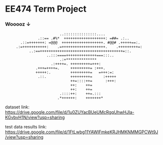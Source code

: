 # EE474 Term Project

### Wooooz ↓


                             ..:::::::::::::::....
                   .::== .#%*  +++++++++++++++++++: =##= .:..
           .::=+++++++: =@@@  +++++++++++++++++++. #@@# .+++++==:.
         .:=+++++++++++:    .=++++++++++++++++++++.    .+++++++++=:
               ..:==++++++++++++++++++++++++++++++++++++++=::.
                       ..:::====++++++++++++++===:::..
                             .:+**************
                         .:++++=. +++++++++=+++:
                  .+++=++++=.     +++++++++= :+++.
                  +++++:.         +++++++++=   =+++:=:
                   .::.           +++++++++=     :+++++
                                  ++=::::++=      :+++:
                                  ++:    ++=
                                  ++:    ++=
                             .::::++:    ++=.:::
                            .*++++++:    +++++++*
                            
dataset link: https://drive.google.com/file/d/1u0ZUYacBUeUMcRgqUhwHJIa-KGvbvH1N/view?usp=sharing

test data results link: https://drive.google.com/file/d/1FtLwbg11YAWIFmkeKRJHMKNMMGPCWt9J/view?usp=sharing



